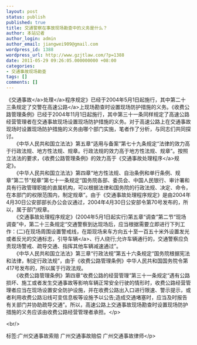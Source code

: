 ```yaml
---
layout: post
status: publish
published: true
title: 交通警察在事故现场勘查中的义务是什么？
author: 本站记者
author_login: admin
author_email: jiangwei909@gmail.com
wordpress_id: 1388
wordpress_url: http://www.gzjtlaw.com/?p=1388
date: 2011-05-29 09:26:05.000000000 +08:00
categories:
- 交通事故现场勘查
tags: []
comments: []
---
```

<p>《<a><a>交通事故<&#47;a>处理<&#47;a>程序规定》已经于2004年5月1日起施行，其中第二十三条规定了交警在<a>高速公路<&#47;a>上现场勘查时设置现场防护措施的义务。《收费公路管理条例》已经于2004年11月1日起施行，其中第三十一条同样规定了高速公路经营管理者在交通事故现场设置现场防护措施的义务。对于高速公路上在交通事故现场时设置现场防护措施的义务由哪个部门实施，笔者作了分析，与同志们共同探讨。 <br>　　《中华人民共和国立法法》第五章&ldquo;适用与备案&rdquo;第七十九条规定&ldquo;法律的效力高于行政法规、地方性法规、规章。行政法规的效力高于地方性法规、规章&rdquo;。按照立法法的要求，《收费公路管理条例》的效力高于《<a>交通事故处理程序<&#47;a>规定》。 <br>　　《中华人民共和国立法法》第四章&ldquo;地方性法规、自治条例和单行条例、规章&rdquo;第二节&ldquo;规章&rdquo;第七十一条规定&ldquo;国务院各部、委员会、中国人民银行、审计署和具有行政管理职能的直属机构，可以根据法律和国务院的行政法规、决定、命令，在本部门的权限范围内，制定规章&rdquo;。由于《交通事故处理程序规定》是由2004年4月30日公安部部长办公会议通过，2004年4月30日公安部令第70号发布的，所以，属于部门规章。 <br>　　《交通事故处理程序规定》(2004年5月1日起实行)第五章&ldquo;调查&rdquo;第二节&ldquo;现场调查&rdquo;中，第二十三条规定&ldquo;交通警察到达现场后，应当根据需要立即进行下列工作：(二)在现场周围设置警戒线，在距现场来车方向五十至一百五十米外设置发光或者反光的交通标志，引导<a>车辆<&#47;a>、行人绕行;允许车辆通行的，交通警察应负责现场警戒、疏导交通、指挥其他车辆减速通过&rdquo;。 <br>　　《中华人民共和国立法法》第三章&ldquo;行政法规&rdquo;第五十六条规定&ldquo;国务院根据宪法和法律，制定行政法规&rdquo;，由于《收费公路管理条例》中华人民共和国国务院令第417号发布的，所以属于行政法规。 <br>　　《收费公路管理条例》第四章&ldquo;收费公路的经营管理&rdquo;第三十一条规定&ldquo;遇有公路损坏、施工或者发生交通事故等影响车辆正常安全行驶的情形时，收费公路经营管理者应当在现场设置安全防护设施，并在收费公路出入口进行限速、警示提示，或者利用收费公路沿线可变信息板等设施予以公告;造成交通堵塞时，应当及时报告有关部门并协助疏导交通&rdquo;。所以，高速公路上交通事故现场勘查时设置现场防护措施的义务应该由收费公路经营管理者承担。<&#47;p><br&#47;><p>标签:广州交通事故索赔 广州交通事故赔偿 广州交通事故律师<&#47;p>
